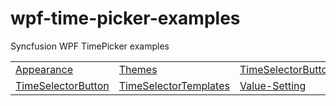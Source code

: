 # wpf-time-picker-examples
Syncfusion WPF TimePicker examples

<table>
 <tr>
   <td><a href="Samples/Appearance">Appearance </a></td>
  <td><a href="Samples/Themes">Themes</a></td>
  <td><a href="Samples/TimeSelectorButton">TimeSelectorButton</a></td>
  <td><a href="Samples/TimeSelectorItem">TimeSelectorItem</a></td>
  </tr>
  <tr>
  <td><a href="Samples/TimeSelectorButton">TimeSelectorButton</a></td>
  <td><a href="Samples/TimeSelectorTemplates">TimeSelectorTemplates</a></td>
  <td><a href="Samples/Samples/Value-setting">Value-Setting</a></td>
 </tr>
 
 </table>
